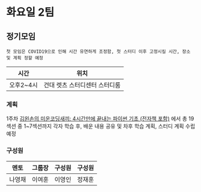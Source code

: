 # 화요일 2팀
## 정기모임

 ~~~
 첫 모임은 COVID19으로 인해 시간 유연하게 조정함, 첫 스터디 이후 고정시킬 시간, 장소 및 계획 정할 예정
 ~~~


| 시간 | 위치 |
|----------|------|
| 오후2~4시 | 건대 렛츠 스터디센터 스터디룸 | 

 ### 계획
 1주차
[ 김왼손의 미운코딩새끼: 4시간만에 끝내는 파이썬 기초 (전자책 포함)]( https://www.inflearn.com/course/%ED%8C%8C%EC%9D%B4%EC%8D%AC-%EA%B8%B0%EC%B4%88-%EA%B0%95%EC%A2%8C#description)
 에서 총 19섹션 중 1~7섹션까지 각자 학습 후, 
 배운 내용 공유 및 차후 학습 계획, 스터디 계획 수립 예정

### 구성원

| 멘토  |  그룹장 | 구성원 | 구성원 | 
|:--------:|:---------:|:------:|:------:|
|나영채|이여훈|이영인|정재훈

